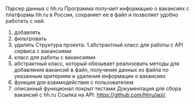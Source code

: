 Парсер данных с hh.ru
Программа получает информацию о вакансиях с платформы hh.ru в России, 
сохраняет ее в файл и позволяет удобно работать с ней:
1. добавлять
2. фильтровать
3. удалять
Структура проекта:
1.абстрактный класс для работы с API сервиса с вакансиями
2. класс для работы с вакансиями
3. абстрактный класс, который обязывает реализовать методы для добавления вакансий в файл, получения данных из файла по указанным критериям и удаления информации о вакансиях
4. функция для взаимодействия с пользователем
5. описанный функционал покрыт тестами
Документация для сбора вакансий с hh.ru
Ссылка на API: https://github.com/hhru/api/.
